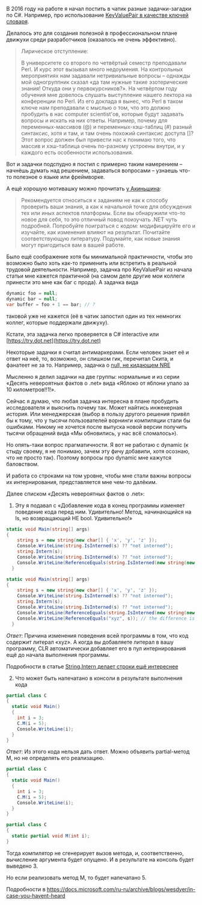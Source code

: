 В 2016 году на работе я начал постить в чатик разные задачки-загадки по C#.
Например, про использование [KeyValuePair в качестве ключей словаря](2022-02-03%20kvp%20в%20качестве%20ключа%20словаря.md).

Делалось это для создания полезной в профессиональном плане движухи среди разработчиков (оказалось не очень эффективно).


> Лирическое отступление:
>
> В университете со второго по четвёртый семестр преподавали Perl. И курс этот вызывал много недоумения. На контрольных мероприятиях нам задавали нетривиальные вопросы – однажды мой одногруппник сказал «да там нужные такие эзотерические знания! Откуда они у первокурсников?». На четвёртом году обучения мне довелось слушать выступление нашего лектора на конференции по Perl. Из его доклада я вынес, что Perl в таком ключе нам преподавали с мыслью о том, что это должно пробудить в нас computer scientist'ов, которые будут задавать вопросы и искать на них ответы. Например, почему для переменных-массивов (@) и переменных-хэш-таблиц (#) разный синтаксис, хотя и там, и там очень похожий синтаксис доступа []? Этот вопрос должен был привести нас к понимаю того, что массив и хэш-таблица очень по-разному устроены внутри, и у каждого есть особенности использования.


Вот и задачки подспудно я постил с примерно таким намерением – начнёшь думать над решением, задаваться вопросами – узнаешь что-то полезное о языке или фреймворке.

А ещё хорошую мотивашку можно прочитать [у Акиньшина](https://andreyakinshin.gitbook.io/problembookdotnet/ru/introduction):

> Рекомендуется относиться к заданиям не как к способу проверить ваши знания, а как к начальной точке для обсуждения тех или иных аспектов платформы. Если вы обнаружили что-то новое для себя, то это отличный повод поизучать .NET чуть подробней. Попробуйте поиграться с кодом: модифицируйте его и изучайте, как изменения влияют на результат. Почитайте соответствующую литературу. Подумайте, как новые знания могут пригодиться вам в вашей работе.

Было ещё соображение хотя бы минимальной практичности, чтобы это возможно было хоть как-то применить или встретить в реальной трудовой деятельности. Например, задачка про KeyValuePair из начала статьи мне кажется практичной (на самом деле другие мои коллеги принести это мне как баг с прода). А задачка вида
```csharp
dynamic foo = null;
dynamic bar = null;
var buffer = foo + 1 == bar; // ?
```
таковой уже не кажется (её в чатик запостил один из тех немногих коллег, которые поддержали движуху).

Кстати, эта задачка легко проверяется в C# interactive или [https://try.dot.net](https://try.dot.net)

Некоторые задачки я считал антимаркерами. Если человек знает её и ответ на неё, то, возможно, он слишком гик, перечитал Скита, и фанатеет не за то. Например, задачка о [null, не кидающем NRE](0005.%20null%20that%20throws%20no%20NRE.md)

Мысленно я делил задачки на две группы: нормальные и из серии «Десять невероятных фактов о .net» вида «Яблоко от яблони упало за 10 километров!!1!».

Сейчас я думаю, что любая задачка интересна в плане пробудить исследователя и выяснить почему так. Может найтись инженерная история. Или менеджерская (выбор в пользу другого решения привёл бы к тому, что у тысячи пользователей ворнинги компиляции стали бы ошибками. Никому не хочется после выпуска новой версии получить тысячи обращений вида «Мы обновились, у нас всё сломалось»).

Но опять-таки вопрос прагматичности. Я вот не работаю с dynamic (к стыду своему, я не понимаю, зачем эту фичу добавили, хотя осознаю, что не просто так). Поэтому вопросы про dynamic мне кажутся баловством.

И работа со строками на том уровне, чтобы мне стали важны вопросы их интернирования, представляется мне чем-то далёким.

Далее списком «Десять невероятных фактов о .net»:

1. Эту я подавал с «Добавление кода в конец программы изменяет поведение кода перед ним. Удивительно! Метод, начинающийся на Is, но возвращающий НЕ bool. Удивительно!»

```csharp
static void Main(string[] args)
{
    string s = new string(new char[] { 'x', 'y', 'z' });
    Console.WriteLine(string.IsInterned(s) ?? "not interned");
    string.Intern(s);
    Console.WriteLine(string.IsInterned(s) ?? "not interned");
    Console.WriteLine(ReferenceEquals(string.IsInterned(new string(new char[] { 'x', 'y', 'z' })), s));
  }
```

```csharp
static void Main(string[] args)
{
    string s = new string(new char[] { 'x', 'y', 'z' });
    Console.WriteLine(string.IsInterned(s) ?? "not interned");
    string.Intern(s);
    Console.WriteLine(string.IsInterned(s) ?? "not interned");
    Console.WriteLine(ReferenceEquals(string.IsInterned(new string(new char[] { 'x', 'y', 'z' })), s));
    Console.WriteLine(ReferenceEquals("xyz", s)); // the difference is here!
  }
```
_Ответ_: Причина изменения поведения всей программы в том, что код содержит литерал «xyz». А когда вы добавляете литерал в вашу программу, CLR автоматически добавляет его в пул интернирования ещё до начала выполнения программы.

Подробности в статье [String.Intern делает строки ещё интереснее](https://habr.com/ru/post/224281/)

2. Что может быть напечатано в консоли в результате выполнения кода
```csharp
partial class C
{
  static void Main()
  {
    int i = 3;
    C.M(i = 5);
    Console.WriteLine(i);
  }
}
```
_Ответ_: Из этого кода нельзя дать ответ. Можно объявить partial-метод M, но не определять его реализацию.
```csharp
partial class C
{
  static void Main()
  {
    int i = 3;
    C.M(i = 5);
    Console.WriteLine(i);
  }
}

partial class C
{
  static partial void M(int i);
}
```
Тогда компилятор не сгенерирует вызов метода, и, соответственно, вычисление аргумента будет опущено. И в результате на консоль будет выведено 3.

Но если реализовать метод M, то будет напечатано 5.

Подробности в https://docs.microsoft.com/ru-ru/archive/blogs/wesdyer/in-case-you-havent-heard